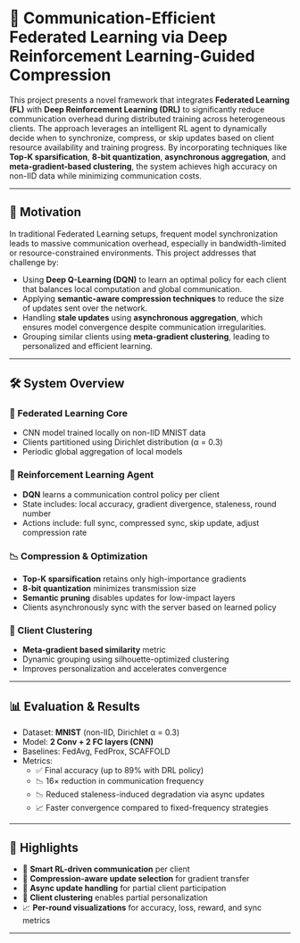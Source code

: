 # 🧠 Communication-Efficient Federated Learning via Deep Reinforcement Learning-Guided Compression

This project presents a novel framework that integrates **Federated Learning (FL)** with **Deep Reinforcement Learning (DRL)** to significantly reduce communication overhead during distributed training across heterogeneous clients. The approach leverages an intelligent RL agent to dynamically decide when to synchronize, compress, or skip updates based on client resource availability and training progress. By incorporating techniques like **Top-K sparsification**, **8-bit quantization**, **asynchronous aggregation**, and **meta-gradient-based clustering**, the system achieves high accuracy on non-IID data while minimizing communication costs.

---

## 🎯 Motivation

In traditional Federated Learning setups, frequent model synchronization leads to massive communication overhead, especially in bandwidth-limited or resource-constrained environments. This project addresses that challenge by:
- Using **Deep Q-Learning (DQN)** to learn an optimal policy for each client that balances local computation and global communication.
- Applying **semantic-aware compression techniques** to reduce the size of updates sent over the network.
- Handling **stale updates** using **asynchronous aggregation**, which ensures model convergence despite communication irregularities.
- Grouping similar clients using **meta-gradient clustering**, leading to personalized and efficient learning.

---

## 🛠️ System Overview

### 🔁 Federated Learning Core
- CNN model trained locally on non-IID MNIST data
- Clients partitioned using Dirichlet distribution (α = 0.3)
- Periodic global aggregation of local models

### 🤖 Reinforcement Learning Agent
- **DQN** learns a communication control policy per client
- State includes: local accuracy, gradient divergence, staleness, round number
- Actions include: full sync, compressed sync, skip update, adjust compression rate

### 📉 Compression & Optimization
- **Top-K sparsification** retains only high-importance gradients
- **8-bit quantization** minimizes transmission size
- **Semantic pruning** disables updates for low-impact layers
- Clients asynchronously sync with the server based on learned policy

### 🧠 Client Clustering
- **Meta-gradient based similarity** metric
- Dynamic grouping using silhouette-optimized clustering
- Improves personalization and accelerates convergence

---

## 📊 Evaluation & Results

- Dataset: **MNIST** (non-IID, Dirichlet α = 0.3)
- Model: **2 Conv + 2 FC layers (CNN)**
- Baselines: FedAvg, FedProx, SCAFFOLD
- Metrics:
  - ✅ Final accuracy (up to 89% with DRL policy)
  - 📉 16× reduction in communication frequency
  - 📉 Reduced staleness-induced degradation via async updates
  - 📈 Faster convergence compared to fixed-frequency strategies
    
---

## 📌 Highlights

- 🧠 **Smart RL-driven communication** per client
- 🧹 **Compression-aware update selection** for gradient transfer
- 🔁 **Async update handling** for partial client participation
- 🧩 **Client clustering** enables partial personalization
- 📈 **Per-round visualizations** for accuracy, loss, reward, and sync metrics

---

